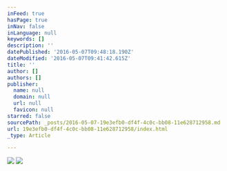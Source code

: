 ```yaml
---
inFeed: true
hasPage: true
inNav: false
inLanguage: null
keywords: []
description: ''
datePublished: '2016-05-07T09:48:18.190Z'
dateModified: '2016-05-07T09:41:42.615Z'
title: ''
author: []
authors: []
publisher:
  name: null
  domain: null
  url: null
  favicon: null
starred: false
sourcePath: _posts/2016-05-07-19e3efb0-df4f-4c0c-bb08-11e628712958.md
url: 19e3efb0-df4f-4c0c-bb08-11e628712958/index.html
_type: Article

---
```

![](https://the-grid-user-content.s3-us-west-2.amazonaws.com/54d91795-574d-4959-bc43-0f67a3e72493.jpg)
![](https://the-grid-user-content.s3-us-west-2.amazonaws.com/1271478b-ce55-4fb0-83c1-338f27d79b10.jpg)
